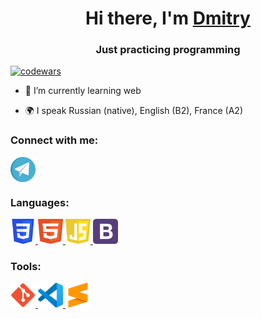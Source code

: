 <h1 align="center">Hi there, I'm <a href="https://github.com/tidoya" target="_blank">Dmitry</a> </h1>
<h3 align="center">Just practicing programming</h3>

[![codewars](https://www.codewars.com/users/tidoya/badges/small)](https://www.codewars.com/users/tidoya)  


- 🌱 I’m currently learning web

- 🌍 I speak Russian (native), English (B2), France (A2)

### Connect with me:
<p align="left">
<a href="https://t.me/add_liby" target="blank"><img align="center" src="https://github.com/tidoya/tidoya/blob/main/img/telegram.svg" alt="tidoya" height="40" width="40" /></a>
</p>

### Languages:
<p align="left"> 
<a href="https://www.w3schools.com/css/" target="_blank" rel="noreferrer"> <img src="https://github.com/tidoya/tidoya/blob/main/img/CSS3_logo.svg" alt="css3" width="40" height="40"/> </a> 
<a href="https://www.w3.org/html/" target="_blank" rel="noreferrer"> <img src="https://github.com/tidoya/tidoya/blob/main/img/html-1.svg" alt="html5" width="40" height="40"/> </a> 
<a href="https://learn.javascript.ru/" target="_blank" rel="noreferrer"> <img src="https://github.com/tidoya/tidoya/blob/main/img/javascript-1.svg" alt="js" width="40" height="40"/> </a> 
<a href="https://bootstrap-4.ru/" target="_blank" rel="noreferrer"> <img src="https://github.com/tidoya/tidoya/blob/main/img/bootstrap-4.svg" alt="js" width="40" height="40"/> </a> 
</p>

### Tools:
<p align="left"> 
<a href="https://git-scm.com/" target="_blank" rel="noreferrer"> <img src="https://github.com/tidoya/tidoya/blob/main/img/Git_icon.svg" alt="git" width="40" height="40"/> </a> 
<a href="https://code.visualstudio.com/" target="_blank" rel="noreferrer"> <img src="https://github.com/tidoya/tidoya/blob/main/img/Visual_Studio_Code_1.35_icon.svg" alt="vs" width="40" height="40"/> </a> 
<a href="https://www.sublimetext.com/3" target="_blank" rel="noreferrer"> <img src="https://github.com/tidoya/tidoya/blob/main/img/sublimetext-icon-svgrepo-com.svg" alt="sub" width="40" height="40"/> </a> 
</p>
